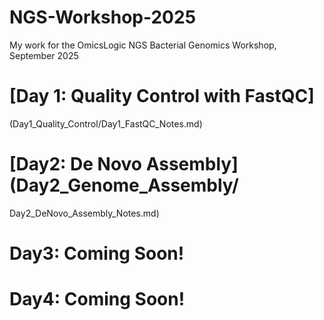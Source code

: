 # NGS-Workshop-2025
My work for the OmicsLogic NGS Bacterial Genomics Workshop, September 2025

# [Day 1: Quality Control with FastQC]
(Day1_Quality_Control/Day1_FastQC_Notes.md)
# [Day2: De Novo Assembly] (Day2_Genome_Assembly/
Day2_DeNovo_Assembly_Notes.md)
# Day3: Coming Soon!
# Day4: Coming Soon!
